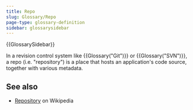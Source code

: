 ```yaml
---
title: Repo
slug: Glossary/Repo
page-type: glossary-definition
sidebar: glossarysidebar
---
```


{{GlossarySidebar}}

In a revision control system like {{Glossary("Git")}} or {{Glossary("SVN")}}, a repo (i.e. "repository") is a place that hosts an application's code source, together with various metadata.

## See also

- [Repository](https://en.wikipedia.org/wiki/Repository_%28revision_control%29) on Wikipedia
